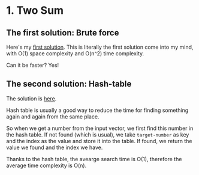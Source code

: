 # 1. Two Sum

## The first solution: Brute force

Here's my [first solution](solution_1.cpp).
This is literally the first solution come into my mind, with O(1) space complexity and O(n^2) time complexity.

Can it be faster? Yes!

## The second solution: Hash-table

The solution is [here](solution_2.cpp).

Hash table is usually a good way to reduce the time for finding something again and again from the same place.

So when we get a number from the input vector, we first find this number in the hash table.
If not found (which is usual), we take `target-number` as key and the index as the value and store it into the table.
If found, we return the value we found and the index we have.

Thanks to the hash table, the avearge search time is O(1), therefore the average time complexity is O(n).
